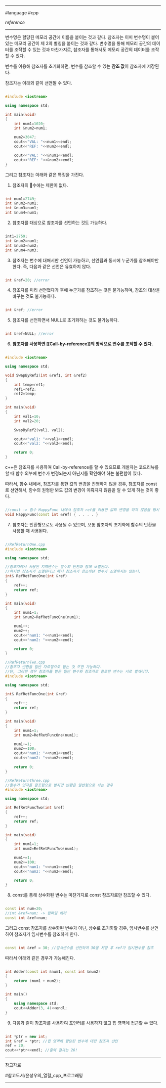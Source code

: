 
---

#language #cpp 

*reference*

---

변수명은 할당된 메모리 공간에 이름을 붙이는 것과 같다. 참조자는 이미 변수명이 붙어있는 메모리 공간이 제 2의 별칭을 붙이는 것과 같다. 변수명을 통해 메모리 공간의 데이터를 조작할 수 있는 것과 마찬가지로, 참조자를 통해서도 메모리 공간의 데이터를 조작할 수 있다.

변수를 이용해 참조자를 초기화하면, 변수를 참조할 수 있는 **참조 값**이 참조자에 저장된다.

참조자는 아래와 같이 선언될 수 있다.

~~~cpp

#include <iostream>

using namespace std;

int main(void)
{
	int num1=1020;
	int &num2=num1;

	num2=3047;
	cout<<"VAL: "<<num1<<endl;
	cout<<"REF: "<<num2<<endl;

	cout<<"VAL: "<<&num1<<endl;
	cout<<"REF: "<<&num2<<endl;
}

~~~

그리고 참조자는 아래와 같은 특징을 가진다.

1. 참조자의 수에는 제한이 없다.

~~~cpp

int num1=2749;
int &num2=num1;
int &num3=num1;
int &num4=num1;

~~~

2. 참조자를 대상으로 참조자를 선언하는 것도 가능하다.

~~~cpp

int1=2759;
int &num2=num1;
int &num3=num2;
int &num4=num3;

~~~

3. 참조자는 변수에 대해서만 선언이 가능하고, 선언됨과 동시에 누군가를 참조해야만 한다. 즉, 다음과 같은 선언은 유효하지 않다.

~~~cpp

int &ref=20; //error

~~~

4. 참조자를 미리 선언했다가 후에 누군가를 참조하는 것은 불가능하며, 참조의 대상을 바꾸는 것도 불가능하다.

~~~cpp

int &ref; //error

~~~

5. 참조자를 선언하면서 NULL로 초기화하는 것도 불가능하다.

~~~cpp

int &ref=NULL; //error

~~~

6. **참조자를 사용하면 [[Call-by-reference]]의 방식으로 변수를 조작할 수 있다.**

~~~cpp

#include <iostream>

using namespace std;

void SwapByRef2(int &ref1, int &ref2)
{
	int temp=ref1;
	ref1=ref2;
	ref2=temp;
}

int main(void)
{
	int val1=10;
	int val2=20;

	SwapByRef2(val1, val2);

	cout<<"val1: "<<val1<<endl;
	cout<<"val2: "<<val2<<endl;

	return 0;
}

~~~

c++은 참조자를 사용하여 Call-by-reference를 할 수 있으므로 개발자는 코드리뷰를 할 때 함수 외부에 변수가 변경되는지 아닌지를 확인해야 하는 불편함이 있다.

따라서, 함수 내에서, 참조자를 통한 값의 변경을 진행하지 않을 경우, 참조자를 const로 선언해서, 함수의 원형만 봐도 값의 변경이 이뤄지지 않음을 알 수 있게 하는 것이 좋다.

~~~cpp

//const -> 함수 HappyFunc 내에서 참조자 ref를 이용한 값의 변경을 하지 않음을 명시
void HappyFunc(const int &ref) { . . . . } 

~~~

7. 참조자는 반환형으로도 사용될 수 있으며, 보통 참조자의 초기화에 함수의 반환을 사용할 때 사용된다.

~~~cpp

//RefReturnOne.cpp
#include <iostream>

using namespace std;

//참조자에서 사용된 지역변수는 함수의 반환과 함께 소멸된다.
//하지만 참조사가 소멸된다고 해서 참조자가 참조하던 변수가 소멸하지는 않는다.
int& RefRetFuncOne(int &ref)
{
	ref++;
	return ref;
}

int main(void)
{
	int num1=1;
	int &num2=RefRetFuncOne(num1);

	num1++;
	num2++;
	cout<<"num1: "<<num1<<endl;
	cout<<"num2: "<<num2<<endl;  

	return 0;
}

//RefReturnTwo.cpp
//참조자 반환을 일반 자료형으로 받는 것 또한 가능하다.
//단, 그러한 경우 참조자를 받은 일반 변수와 참조자로 참조한 변수는 서로 별개이다.
#include <iostream>

using namespace std;

int& RefRetFuncOne(int &ref)
{
	ref++;
	return ref;
}

int main(void)
{
	int num1=1;
	int num2=RefRetFuncOne(num1);

	num1+=1;
	num2+=100;
	cout<<"num1: "<<num1<<endl;
	cout<<"num2: "<<num2<<endl;
	
	return 0;
}

//RefReturnThree.cpp
//함수가 인자를 참조형으로 받지만 반환은 일반형으로 하는 경우
#include <iostream>

using namespace std;

int RefRetFuncTwo(int &ref)
{
	ref++;
	return ref;
}

int main(void)
{
	int num1=1;
	int num2=RefRetFuncTwo(num1);

	num1+=1;
	num2+=100;
	cout<<"num1: "<<num1<<endl;
	cout<<"num2: "<<num2<<endl;

	return 0;
}

~~~

8. const를 통해 상수화된 변수는 마찬가지로 const 참조자로만 참조할 수 있다.

~~~cpp

const int num=20;
//int &ref=num; -> 컴파일 에러
const int &ref=num;

~~~

그리고 const 참조자를 상수화된 변수가 아닌, 상수로 초기화할 경우, 임시변수를 선언하여 참조자가 임시변수를 참조하게 한다.

~~~cpp

const int &ref = 30; //임시변수를 선언하여 30을 저장 후 ref가 임시변수를 참조

~~~

따라서 아래와 같은 경우가 가능해진다.

~~~cpp

int Adder(const int &num1, const int &num2)
{
	return (num1 + num2);
}

int main()
{
	using namespace std;
	cout<<Adder(3, 4)<<endl;
}

~~~

9. 다음과 같이 참조자를 사용하여 포인터를 사용하지 않고 힙 영역에 접근할 수 있다.

```cpp

int *ptr = new int;
int &ref = *ptr; //힙 영역에 할당된 변수에 대한 참조자 선언
ref = 20;
cout<<*ptr<<endl; //출력 결과는 20!

```

---

참고자료

#참고도서/윤성우의_열혈_cpp_프로그래밍

---